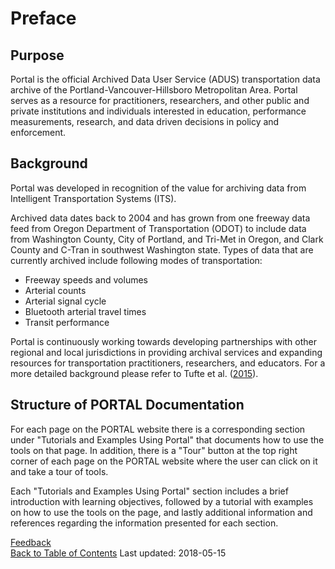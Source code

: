 # Preface

## Purpose

Portal is the official Archived Data User Service (ADUS) transportation data archive of the Portland-Vancouver-Hillsboro Metropolitan Area. Portal serves as a resource for practitioners, researchers, and other public and private institutions and individuals interested in education, performance measurements, research, and data driven decisions in policy and enforcement.

## Background
Portal was developed in recognition of the value for archiving data from Intelligent Transportation Systems (ITS).

Archived data dates back to 2004 and has grown from one freeway data feed from Oregon Department of Transportation (ODOT) to include data from Washington County, City of Portland, and Tri-Met in Oregon, and Clark County and C-Tran in southwest Washington state. Types of data that are currently archived include following modes of transportation:

* Freeway speeds and volumes
* Arterial counts
* Arterial signal cycle
* Bluetooth arterial travel times
* Transit performance

Portal is continuously working towards developing partnerships with other regional and local jurisdictions in providing archival services and expanding resources for transportation practitioners, researchers, and educators. For a more detailed background please refer to Tufte et al. ([2015](https://github.com/adus/portal-documentation/blob/master/documentation/TufteEtAl_2015.pdf)).

## Structure of PORTAL Documentation
For each page on the PORTAL website there is a corresponding section under "Tutorials and Examples Using Portal" that documents how to use the tools on that page. In addition, there is a "Tour" button at the top right corner of each page on the PORTAL website where the user can click on it and take a tour of tools.

Each "Tutorials and Examples Using Portal" section includes a brief introduction with learning objectives, followed by a tutorial with examples on how to use the tools on the page, and lastly additional information and references regarding the information presented for each section.

[Feedback](https://github.com/adus/portal-documentation/issues)  
[Back to Table of Contents](https://github.com/adus/portal-documentation)
Last updated: 2018-05-15
